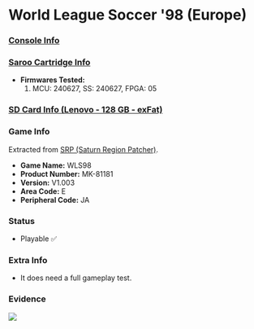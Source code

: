 # World League Soccer '98 (Europe)

### [Console Info](../../../../Info/Consoles/VA13/README.md)

### [Saroo Cartridge Info](../../../../Info/Cartridges/RetroGameParadiseStore/1.32F/README.md)

- <b>Firmwares Tested:</b>
  1. MCU: 240627, SS: 240627, FPGA: 05

### [SD Card Info (Lenovo - 128 GB - exFat)](../../../../Info/SdCards/Lenovo/128GB/exfat/README.md)

### Game Info

Extracted from [SRP (Saturn Region Patcher)](https://segaxtreme.net/resources/saturn-region-patcher.81/download).

- <b>Game Name:</b> WLS98
- <b>Product Number:</b> MK-81181
- <b>Version:</b> V1.003
- <b>Area Code:</b> E
- <b>Peripheral Code:</b> JA

### Status

- Playable :white_check_mark:

### Extra Info

- It does need a full gameplay test.

### Evidence

[![](https://img.youtube.com/vi/XmeVtN3toPY/0.jpg)](https://www.youtube.com/watch?v=XmeVtN3toPY)
